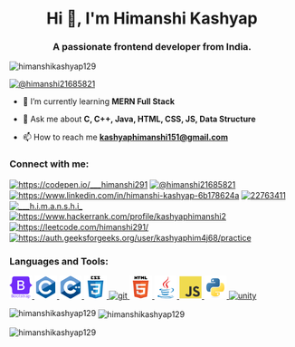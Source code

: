 <h1 align="center">Hi 👋, I'm Himanshi Kashyap</h1>
<h3 align="center">A passionate frontend developer from India.</h3>

<p align="left"> <img src="https://komarev.com/ghpvc/?username=himanshikashyap129&label=Profile%20views&color=0e75b6&style=flat" alt="himanshikashyap129" /> </p>

<p align="left"> <a href="https://twitter.com/@himanshi21685821" target="blank"><img src="https://img.shields.io/twitter/follow/@himanshi21685821?logo=twitter&style=for-the-badge" alt="@himanshi21685821" /></a> </p>

- 🌱 I’m currently learning **MERN Full Stack**

- 💬 Ask me about **C, C++, Java, HTML, CSS, JS, Data Structure**

- 📫 How to reach me **kashyaphimanshi151@gmail.com**

<h3 align="left">Connect with me:</h3>
<p align="left">
<a href="https://codepen.io/https://codepen.io/___himanshi291" target="blank"><img align="center" src="https://raw.githubusercontent.com/rahuldkjain/github-profile-readme-generator/master/src/images/icons/Social/codepen.svg" alt="https://codepen.io/___himanshi291" height="30" width="40" /></a>
<a href="https://twitter.com/@himanshi21685821" target="blank"><img align="center" src="https://raw.githubusercontent.com/rahuldkjain/github-profile-readme-generator/master/src/images/icons/Social/twitter.svg" alt="@himanshi21685821" height="30" width="40" /></a>
<a href="https://linkedin.com/in/https://www.linkedin.com/in/himanshi-kashyap-6b178624a" target="blank"><img align="center" src="https://raw.githubusercontent.com/rahuldkjain/github-profile-readme-generator/master/src/images/icons/Social/linked-in-alt.svg" alt="https://www.linkedin.com/in/himanshi-kashyap-6b178624a" height="30" width="40" /></a>
<a href="https://stackoverflow.com/users/22763411" target="blank"><img align="center" src="https://raw.githubusercontent.com/rahuldkjain/github-profile-readme-generator/master/src/images/icons/Social/stack-overflow.svg" alt="22763411" height="30" width="40" /></a>
<a href="https://instagram.com/___h.i.m.a.n.s.h.i_" target="blank"><img align="center" src="https://raw.githubusercontent.com/rahuldkjain/github-profile-readme-generator/master/src/images/icons/Social/instagram.svg" alt="___h.i.m.a.n.s.h.i_" height="30" width="40" /></a>
<a href="https://www.hackerrank.com/https://www.hackerrank.com/profile/kashyaphimanshi2" target="blank"><img align="center" src="https://raw.githubusercontent.com/rahuldkjain/github-profile-readme-generator/master/src/images/icons/Social/hackerrank.svg" alt="https://www.hackerrank.com/profile/kashyaphimanshi2" height="30" width="40" /></a>
<a href="https://www.leetcode.com/https://leetcode.com/himanshi291/" target="blank"><img align="center" src="https://raw.githubusercontent.com/rahuldkjain/github-profile-readme-generator/master/src/images/icons/Social/leet-code.svg" alt="https://leetcode.com/himanshi291/" height="30" width="40" /></a>
<a href="https://auth.geeksforgeeks.org/user/https://auth.geeksforgeeks.org/user/kashyaphim4j68/practice" target="blank"><img align="center" src="https://raw.githubusercontent.com/rahuldkjain/github-profile-readme-generator/master/src/images/icons/Social/geeks-for-geeks.svg" alt="https://auth.geeksforgeeks.org/user/kashyaphim4j68/practice" height="30" width="40" /></a>
</p>

<h3 align="left">Languages and Tools:</h3>
<p align="left"> <a href="https://getbootstrap.com" target="_blank" rel="noreferrer"> <img src="https://raw.githubusercontent.com/devicons/devicon/master/icons/bootstrap/bootstrap-plain-wordmark.svg" alt="bootstrap" width="40" height="40"/> </a> <a href="https://www.cprogramming.com/" target="_blank" rel="noreferrer"> <img src="https://raw.githubusercontent.com/devicons/devicon/master/icons/c/c-original.svg" alt="c" width="40" height="40"/> </a> <a href="https://www.w3schools.com/cpp/" target="_blank" rel="noreferrer"> <img src="https://raw.githubusercontent.com/devicons/devicon/master/icons/cplusplus/cplusplus-original.svg" alt="cplusplus" width="40" height="40"/> </a> <a href="https://www.w3schools.com/css/" target="_blank" rel="noreferrer"> <img src="https://raw.githubusercontent.com/devicons/devicon/master/icons/css3/css3-original-wordmark.svg" alt="css3" width="40" height="40"/> </a> <a href="https://git-scm.com/" target="_blank" rel="noreferrer"> <img src="https://www.vectorlogo.zone/logos/git-scm/git-scm-icon.svg" alt="git" width="40" height="40"/> </a> <a href="https://www.w3.org/html/" target="_blank" rel="noreferrer"> <img src="https://raw.githubusercontent.com/devicons/devicon/master/icons/html5/html5-original-wordmark.svg" alt="html5" width="40" height="40"/> </a> <a href="https://www.java.com" target="_blank" rel="noreferrer"> <img src="https://raw.githubusercontent.com/devicons/devicon/master/icons/java/java-original.svg" alt="java" width="40" height="40"/> </a> <a href="https://developer.mozilla.org/en-US/docs/Web/JavaScript" target="_blank" rel="noreferrer"> <img src="https://raw.githubusercontent.com/devicons/devicon/master/icons/javascript/javascript-original.svg" alt="javascript" width="40" height="40"/> </a> <a href="https://www.python.org" target="_blank" rel="noreferrer"> <img src="https://raw.githubusercontent.com/devicons/devicon/master/icons/python/python-original.svg" alt="python" width="40" height="40"/> </a> <a href="https://unity.com/" target="_blank" rel="noreferrer"> <img src="https://www.vectorlogo.zone/logos/unity3d/unity3d-icon.svg" alt="unity" width="40" height="40"/> </a> </p>

<p><img align="left" src="https://github-readme-stats.vercel.app/api/top-langs?username=himanshikashyap129&show_icons=true&locale=en&layout=compact" alt="himanshikashyap129" /></p>

<p>&nbsp;<img align="center" src="https://github-readme-stats.vercel.app/api?username=himanshikashyap129&show_icons=true&locale=en" alt="himanshikashyap129" /></p>

<p><img align="center" src="https://github-readme-streak-stats.herokuapp.com/?user=himanshikashyap129&" alt="himanshikashyap129" /></p>
